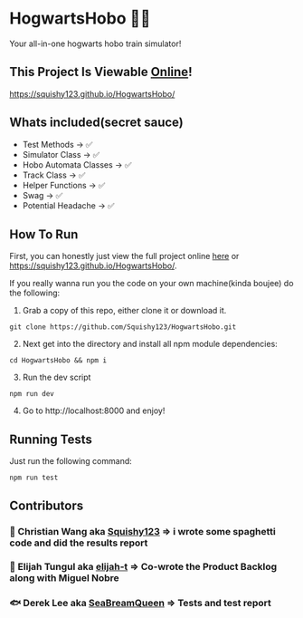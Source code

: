 # HogwartsHobo 🚆🤼

Your all-in-one hogwarts hobo train simulator!

## This Project Is Viewable [Online](https://squishy123.github.io/HogwartsHobo/)!

https://squishy123.github.io/HogwartsHobo/

## Whats included(secret sauce)

- Test Methods -> ✅
- Simulator Class -> ✅
- Hobo Automata Classes -> ✅
- Track Class -> ✅
- Helper Functions -> ✅
- Swag -> ✅
- Potential Headache -> ✅

## How To Run

First, you can honestly just view the full project online [here](https://squishy123.github.io/HogwartsHobo/) or https://squishy123.github.io/HogwartsHobo/.

If you really wanna run you the code on your own machine(kinda boujee) do the following:

1. Grab a copy of this repo, either clone it or download it.

```
git clone https://github.com/Squishy123/HogwartsHobo.git
```

2. Next get into the directory and install all npm module dependencies:

```
cd HogwartsHobo && npm i
```

3. Run the dev script

```
npm run dev
```

4. Go to http://localhost:8000 and enjoy!

## Running Tests

Just run the following command:

```
npm run test
```

## Contributors

### 🙊 Christian Wang aka [Squishy123](https://github.com/Squishy123) => i wrote some spaghetti code and did the results report

### 🦖 Elijah Tungul aka [elijah-t](https://github.com/elijah-t) => Co-wrote the Product Backlog along with Miguel Nobre

### :fish: Derek Lee aka [SeaBreamQueen](https://github.com/SeaBreamQueen) => Tests and test report
